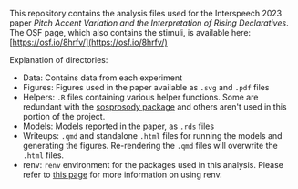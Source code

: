 This repository contains the analysis files used for the Interspeech 2023 paper *Pitch Accent Variation and the Interpretation of Rising Declaratives*.
The OSF page, which also contains the stimuli, is available here: [https://osf.io/8hrfv/](https://osf.io/8hrfv/)

Explanation of directories:

 - Data: Contains data from each experiment
 - Figures: Figures used in the paper available as `.svg` and `.pdf` files
 - Helpers: `.R` files containing various helper functions. Some are redundant with the [sosprosody package](https://github.com/tsostarics/sosprosody) and others aren't used in this portion of the project.
 - Models: Models reported in the paper, as `.rds` files
 - Writeups: `.qmd` and standalone `.html` files for running the models and generating the figures. Re-rendering the `.qmd` files will overwrite the `.html` files.
 - renv: `renv` environment for the packages used in this analysis. Please refer to [this page](https://rstudio.github.io/renv/articles/collaborating.html) for more information on using renv.
